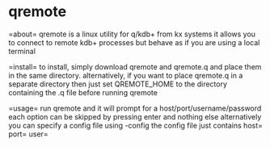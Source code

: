 # qremote
=about=
qremote is a linux utility for q/kdb+ from kx systems
it allows you to connect to remote kdb+ processes but behave as if you are using a local terminal

=install=
to install, simply download qremote and qremote.q and place them in the same directory. 
alternatively, if you want to place qremote.q in a separate directory then just set QREMOTE_HOME to the directory containing the .q file before running qremote

=usage=
run qremote and it will prompt for a host/port/username/password
each option can be skipped by pressing enter and nothing else
alternatively you can specify a config file using -config
the config file just contains
  host=<host of remote process>
  port=<port of remote process>
  user=<username of remote user>
